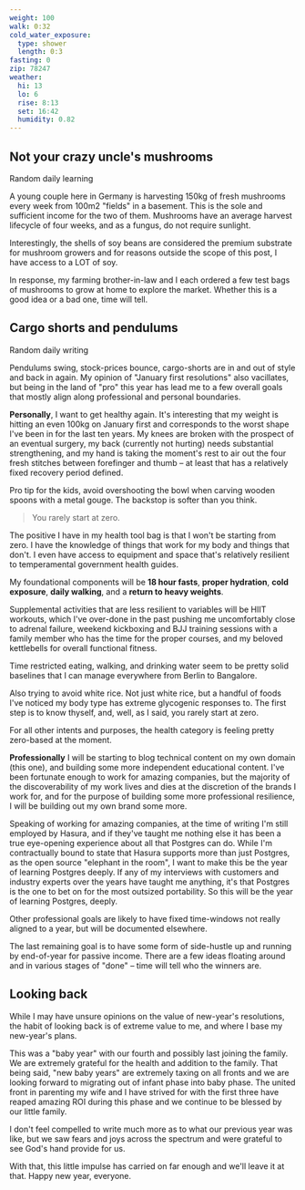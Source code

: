 ```yaml
---
weight: 100
walk: 0:32
cold_water_exposure:
  type: shower
  length: 0:3
fasting: 0
zip: 78247
weather:
  hi: 13
  lo: 6
  rise: 8:13
  set: 16:42
  humidity: 0.82
---
```


## Not your crazy uncle's mushrooms
Random daily learning

A young couple here in Germany is harvesting 150kg of fresh mushrooms every week from 100m2 "fields" in a basement. This is the sole and sufficient income for the two of them. Mushrooms have an average harvest lifecycle of four weeks, and as a fungus, do not require sunlight.

Interestingly, the shells of soy beans are considered the premium substrate for mushroom growers and for reasons outside the scope of this post, I have access to a LOT of soy.

In response, my farming brother-in-law and I each ordered a few test bags of mushrooms to grow at home to explore the market. Whether this is a good idea or  a bad one, time will tell.


## Cargo shorts and pendulums
Random daily writing

Pendulums swing, stock-prices bounce, cargo-shorts are in and out of style and back in again. My opinion of "January first resolutions" also vacillates, but being in the land of "pro" this year has lead me to a few overall goals that mostly align along professional and personal boundaries.

**Personally**, I want to get healthy again. It's interesting that my weight is hitting an even 100kg on January first and corresponds to the worst shape I've been in for the last ten years. My knees are broken with the prospect of an eventual surgery, my back (currently not hurting) needs substantial strengthening, and my hand is taking the moment's rest to air out the four fresh stitches between forefinger and thumb – at least that has a relatively fixed recovery period defined.

Pro tip for the kids, avoid overshooting the bowl when carving wooden spoons with a metal gouge. The backstop is softer than you think.

> You rarely start at zero.

The positive I have in my health tool bag is that I won't be starting from zero. I have the knowledge of things that work for my body and things that don't. I even have access to equipment and space that's relatively resilient to temperamental government health guides.

My foundational components will be **18 hour fasts**, **proper hydration**, **cold exposure**, **daily walking**, and a **return to heavy weights**.

Supplemental activities that are less resilient to variables will be HIIT workouts, which I've over-done in the past pushing me uncomfortably close to adrenal failure, weekend kickboxing and BJJ training sessions with a family member who has the time for the proper courses, and my beloved kettlebells for overall functional fitness.

Time restricted eating, walking, and drinking water seem to be pretty solid baselines that I can manage everywhere from Berlin to Bangalore.

Also trying to avoid white rice. Not just white rice, but a handful of foods I've noticed my body type has extreme glycogenic responses to. The first step is to know thyself, and, well, as I said, you rarely start at zero.

For all other intents and purposes, the health category is feeling pretty zero-based at the moment.

**Professionally** I will be starting to blog technical content on my own domain (this one), and building some more independent educational content. I've been fortunate enough to work for amazing companies, but the majority of the discoverability of my work lives and dies at the discretion of the brands I work for, and for the purpose of building some more professional resilience, I will be building out my own brand some more.

Speaking of working for amazing companies, at the time of writing I'm still employed by Hasura, and if they've taught me nothing else it has been a true eye-opening experience about all that Postgres can do. While I'm contractually bound to state that Hasura supports more than just Postgres, as the open source "elephant in the room", I want to make this be the year of learning Postgres deeply. If any of my interviews with customers and industry experts over the years have taught me anything, it's that Postgres is the one to bet on for the most outsized portability. So this will be the year of learning Postgres, deeply.

Other professional goals are likely to have fixed time-windows not really aligned to a year, but will be documented elsewhere.

The last remaining goal is to have some form of side-hustle up and running by end-of-year for passive income. There are a few ideas floating around and in various stages of "done" – time will tell who the winners are.

## Looking back
While I may have unsure opinions on the value of new-year's resolutions, the habit of looking back is of extreme value to me, and where I base my new-year's plans. 

This was a "baby year" with our fourth and possibly last joining the family. We are extremely grateful for the health and addition to the family. That being said, "new baby years" are extremely taxing on all fronts and we are looking forward to migrating out of infant phase into baby phase. The united front in parenting my wife and I have strived for with the first three have reaped amazing ROI during this phase and we continue to be blessed by our little family.

I don't feel compelled to write much more as to what our previous year was like, but we saw fears and  joys across the spectrum and were grateful to see God's hand provide for us.

With that, this little impulse has carried on far enough and we'll leave it at that. Happy new year, everyone.